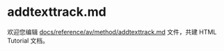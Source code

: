 addtexttrack.md
===

欢迎您编辑 <a target="__blank" href="https://github.com/jaywcjlove/html-tutorial/blob/main/docs/reference/av/method/addtexttrack.md">docs/reference/av/method/addtexttrack.md</a> 文件，共建 HTML Tutorial 文档。